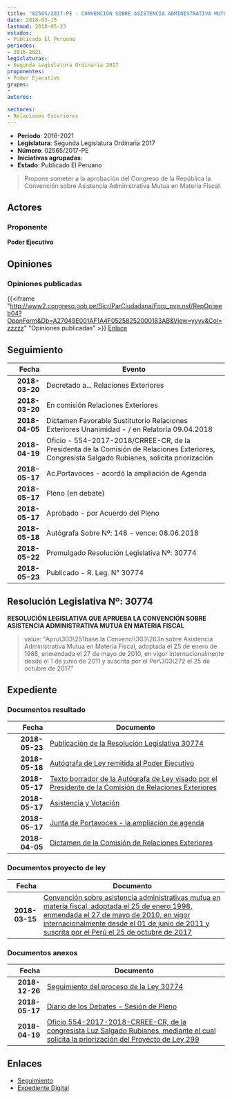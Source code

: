 ```yaml
---
title: "02565/2017-PE - CONVENCIÓN SOBRE ASISTENCIA ADMINISTRATIVA MUTUA EN MATERIA FISCAL"
date: 2018-03-15
lastmod: 2018-05-23
estados:
- Publicado El Peruano
periodos:
- 2016-2021
legislaturas:
- Segunda Legislatura Ordinaria 2017
proponentes:
- Poder Ejecutivo
grupos:
- 
autores:

sectores:
- Relaciones Exteriores
---
```

- **Periodo**: 2016-2021
- **Legislatura**: Segunda Legislatura Ordinaria 2017
- **Número**: 02565/2017-PE
- **Iniciativas agrupadas**: 
- **Estado**: Publicado El Peruano

> Propone someter a la aprobación del Congreso de la República la Convención sobre Asistencia Administrativa Mutua en Materia Fiscal.


## Actores

### Proponente

**Poder Ejecutivo**

## Opiniones

### Opiniones publicadas

{{<iframe "http://www2.congreso.gob.pe/Sicr/ParCiudadana/Foro_pvp.nsf/RepOpiweb04?OpenForm&Db=A27049E001AF1A4F05258252000183AB&View=yyyy&Col=zzzzz" "Opiniones publicadas" >}}
[Enlace](http://www2.congreso.gob.pe/Sicr/ParCiudadana/Foro_pvp.nsf/RepOpiweb04?OpenForm&Db=A27049E001AF1A4F05258252000183AB&View=yyyy&Col=zzzzz)


## Seguimiento

| Fecha | Evento |
|------:|--------|
| **2018-03-20** | Decretado a... Relaciones Exteriores |
| **2018-03-20** | En comisión Relaciones Exteriores |
| **2018-04-05** | Dictamen Favorable Sustitutorio Relaciones Exteriores Unanimidad - / en Relatoría 09.04.2018 |
| **2018-04-19** | Oficio - 554-2017-2018/CRREE-CR, de la Presidenta de la Comisión de Relaciones Exteriores, Congresista Salgado Rubianes, solicita priorización |
| **2018-05-17** | Ac.Portavoces - acordó la ampliación de Agenda |
| **2018-05-17** | Pleno (en debate) |
| **2018-05-17** | Aprobado - por Acuerdo del Pleno |
| **2018-05-18** | Autógrafa Sobre Nº: 148 - vence: 08.06.2018 |
| **2018-05-22** | Promulgado Resolución Legislativa Nº: 30774 |
| **2018-05-23** | Publicado - R. Leg. N° 30774 |

## Resolución Legislativa Nº: 30774

**RESOLUCIÓN LEGISLATIVA QUE APRUEBA LA CONVENCIÓN SOBRE ASISTENCIA ADMINISTRATIVA MUTUA EN MATERIA FISCAL**

> value: "Apru\303\251base la Convenci\303\263n sobre Asistencia Administrativa Mutua en Materia Fiscal, adoptada el 25 de enero de 1988, enmendada el 27 de mayo de 2010, en vigor internacionalmente desde el 1 de junio de 2011 y suscrita por el Per\303\272 el 25 de octubre de 2017."


## Expediente

### Documentos resultado

| Fecha | Documento |
|------:|-----------|
| **2018-05-23** | [Publicación de la Resolución Legislativa 30774](http://www.leyes.congreso.gob.pe/Documentos/2016_2021/ADLP/Normas_Legales/30774-RLG.pdf) |
| **2018-05-18** | [Autógrafa de Ley remitida al Poder Ejecutivo](http://www.leyes.congreso.gob.pe/Documentos/2016_2021/ADLP/Texto_Aprobado/AU0256520180518.PDF) |
| **2018-05-17** | [Texto borrador de la Autógrafa de Ley visado por el Presidente de la Comisión de Relaciones Exteriores](http://www.leyes.congreso.gob.pe/Documentos/2016_2021/Texto_Borrador_de_Autografa/BAU0256520180517.pdf) |
| **2018-05-17** | [Asistencia y Votación](http://www.leyes.congreso.gob.pe/Documentos/2016_2021/Asistencia_y_Votacion/Proyectos_de_Ley/AV0256520180517..pdf) |
| **2018-05-17** | [Junta de Portavoces - la ampliación de agenda](http://www.leyes.congreso.gob.pe/Documentos/2016_2021/Acuerdos/Junta_Portavoces/AJP0256520180517.pdf) |
| **2018-04-05** | [Dictamen de la Comisión de Relaciones Exteriores](http://www.leyes.congreso.gob.pe/Documentos/2016_2021/Dictamenes/Proyectos_de_Ley/02565DC20MAY20180405..pdf) |

### Documentos proyecto de ley

| Fecha | Documento |
|------:|-----------|
| **2018-03-15** | [Convención sobre asistencia administrativas mutua en materia fiscal, adoptada el 25 de enero 1998, enmendada el 27 de mayo de 2010, en vigor internacionalmente desde el 01 de junio de 2011 y suscrita por el Perú el 25 de octubre de 2017](http://www.leyes.congreso.gob.pe/Documentos/2016_2021/Proyectos_de_Ley_y_de_Resoluciones_Legislativas/PL0256520180315..pdf) |

### Documentos anexos

| Fecha | Documento |
|------:|-----------|
| **2018-12-26** | [Seguimiento del proceso de la Ley 30774](http://www.leyes.congreso.gob.pe/Documentos/2016_2021/Seguimiento_de_Proyectos_de_Ley/02565PL20181226.pdf) |
| **2018-05-17** | [Diario de los Debates - Sesión de Pleno](http://www.leyes.congreso.gob.pe/Documentos/2016_2021/ADLP/Diario_Debates/30774-TDD.pdf) |
| **2018-04-19** | [Oficio 554-2017-2018-CRREE-CR, de la congresista Luz Salgado Rubianes, mediante el cual solicita la priorización del Proyecto de Ley 299](http://www.leyes.congreso.gob.pe/Documentos/2016_2021/Oficios/Congresistas/OFICIO-554-2017-2018-CRREE-CR..pdf) |

## Enlaces

- [Seguimiento](http://www2.congreso.gob.pe/Sicr/TraDocEstProc/CLProLey2016.nsf/f7fff46988ca05b1052578e100829cc7/9cadf26ff801482205258251007c9af2?OpenDocument)
- [Expediente Digital](http://www2.congreso.gob.pe/Sicr/TraDocEstProc/Expvirt_2011.nsf/visbusqptramdoc1621/02565?opendocument)

